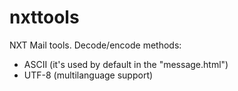 nxttools
========

NXT Mail tools.
Decode/encode methods:
* ASCII (it's used by default in the "message.html")
* UTF-8 (multilanguage support)
